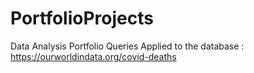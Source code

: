# PortfolioProjects
Data Analysis Portfolio
Queries Applied to the database : https://ourworldindata.org/covid-deaths

